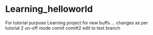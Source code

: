 # Learning_helloworld
For tutorial purpose
Learning project for new buffs ...
changes as per tutorial 2 un-off mode 
comiit
comitt2
edit to test branch
